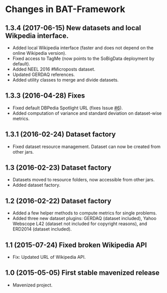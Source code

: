 # Changes in BAT-Framework

## 1.3.4 (2017-06-15) New datasets and local Wikpedia interface.
- Added local Wikipedia interface (faster and does not depend on the online Wikipedia version).
- Fixed access to TagMe (now points to the SoBigData deployment by default). 
- Added NEEL 2016 #Microposts dataset.
- Updated GERDAQ references.
- Added utility classes to merge and divide datasets.

## 1.3.3 (2016-04-28) Fixes
- Fixed default DBPedia Spotlight URL (fixes Issue [\#6](https://github.com/marcocor/bat-framework/issues/6)).
- Added computation of variance and standard deviation on dataset-wise metrics.

## 1.3.1 (2016-02-24) Dataset factory
- Fixed dataset resource management. Dataset can now be created from other jars.

## 1.3 (2016-02-23) Dataset factory
- Datasets moved to resource folders, now accessible from other jars.
- Added dataset factory.

## 1.2 (2016-02-22) Dataset factory
- Added a few helper methods to compute metrics for single problems.
- Added three new dataset plugins: GERDAQ (dataset included), Yahoo Webscope L42 (dataset not included for copyright reasons), and ERD2014 (dataset included).

## 1.1 (2015-07-24) Fixed broken Wikipedia API
- Fix: Updated URL of Wikipedia API.

## 1.0 (2015-05-05) First stable mavenized release
- Mavenized project.
